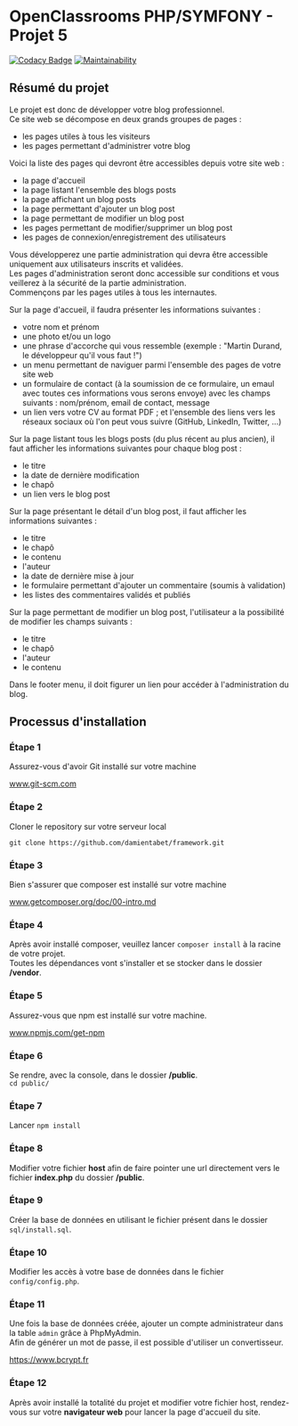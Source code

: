 # OpenClassrooms PHP/SYMFONY - Projet 5

[![Codacy Badge](https://api.codacy.com/project/badge/Grade/c98335564ffa4051a838f24b8e32df7c)](https://www.codacy.com/app/damientabet/framework?utm_source=github.com&amp;utm_medium=referral&amp;utm_content=damientabet/framework&amp;utm_campaign=Badge_Grade)
[![Maintainability](https://api.codeclimate.com/v1/badges/1e347675a777ba81d686/maintainability)](https://codeclimate.com/github/damientabet/framework/maintainability)

## Résumé du projet

Le projet est donc de développer votre blog professionnel.  
Ce site web se décompose en deux grands groupes de pages :  

-   les pages utiles à tous les visiteurs  
-   les pages permettant d'administrer votre blog  

Voici la liste des pages qui devront être accessibles depuis votre site web :  

-   la page d'accueil  
-   la page listant l'ensemble des blogs posts  
-   la page affichant un blog posts  
-   la page permettant d'ajouter un blog post  
-   la page permettant de modifier un blog post  
-   les pages permettant de modifier/supprimer un blog post  
-   les pages de connexion/enregistrement des utilisateurs  

Vous développerez une partie administration qui devra être accessible uniquement aux utilisateurs inscrits et validées.  
Les pages d'administration seront donc accessible sur conditions et vous veillerez à la sécurité de la partie administration.  
Commençons par les pages utiles à tous les internautes.  

Sur la page d'accueil, il faudra présenter les informations suivantes :  

-   votre nom et prénom  
-   une photo et/ou un logo  
-   une phrase d'accorche qui vous ressemble (exemple : "Martin Durand, le développeur qu'il vous faut !")  
-   un menu permettant de naviguer parmi l'ensemble des pages de votre site web  
-   un formulaire de contact (à la soumission de ce formulaire, un emaul avec toutes ces informations vous serons envoye) avec les champs suivants :  nom/prénom, email de contact, message  
-   un lien vers votre CV au format PDF ; et l'ensemble des liens vers les réseaux sociaux où l'on peut vous suivre (GitHub, LinkedIn, Twitter, ...)  

Sur la page listant tous les blogs posts (du plus récent au plus ancien), il faut afficher les informations suivantes pour chaque blog post :  

-   le titre  
-   la date de dernière modification  
-   le chapô  
-   un lien vers le blog post  

Sur la page présentant le détail d'un blog post, il faut afficher les informations suivantes :  

-   le titre  
-   le chapô  
-   le contenu  
-   l'auteur  
-   la date de dernière mise à jour  
-   le formulaire permettant d'ajouter un commentaire (soumis à validation)  
-   les listes des commentaires validés et publiés  

Sur la page permettant de modifier un blog post, l'utilisateur a la possibilité de modifier les champs suivants :  

-   le titre  
-   le chapô  
-   l'auteur  
-   le contenu  

Dans le footer menu, il doit figurer un lien pour accéder à l'administration du blog.  

## Processus d'installation

### Étape 1

Assurez-vous d'avoir Git installé sur votre machine  

www.git-scm.com  

### Étape 2

Cloner le repository sur votre serveur local  

``git clone https://github.com/damientabet/framework.git``  

### Étape 3

Bien s'assurer que composer est installé sur votre machine  

www.getcomposer.org/doc/00-intro.md  

### Étape 4

Après avoir installé composer, veuillez lancer ``composer install`` à la racine de votre projet.  
Toutes les dépendances vont s'installer et se stocker dans le dossier **/vendor**.  

### Étape 5

Assurez-vous que npm est installé sur votre machine.  

www.npmjs.com/get-npm  

### Étape 6

Se rendre, avec la console, dans le dossier **/public**.  
``cd public/``  

### Étape 7

Lancer ``npm install``  

### Étape 8

Modifier votre fichier **host** afin de faire pointer une url directement vers le fichier **index.php** du dossier **/public**.  

### Étape 9

Créer la base de données en utilisant le fichier présent dans le dossier ``sql/install.sql``.  

### Étape 10

Modifier les accès à votre base de données dans le fichier ``config/config.php``.

### Étape 11

Une fois la base de données créée, ajouter un compte administrateur dans la table ``admin`` grâce à PhpMyAdmin.  
Afin de générer un mot de passe, il est possible d'utiliser un convertisseur.  

https://www.bcrypt.fr  

### Étape 12

Après avoir installé la totalité du projet et modifier votre fichier host, rendez-vous sur votre **navigateur web** pour lancer la page d'accueil du site.  
